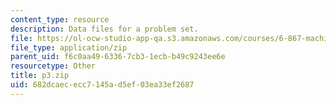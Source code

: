 ```yaml
---
content_type: resource
description: Data files for a problem set.
file: https://ol-ocw-studio-app-qa.s3.amazonaws.com/courses/6-867-machine-learning-fall-2006/682dcaececc7145ad5ef03ea33ef2687_p3.zip
file_type: application/zip
parent_uid: f6c0aa49-6336-7cb3-1ecb-b49c9243ee6e
resourcetype: Other
title: p3.zip
uid: 682dcaec-ecc7-145a-d5ef-03ea33ef2687
---
```

